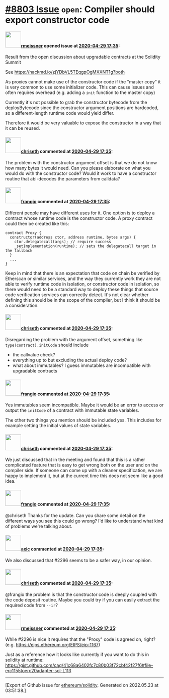 # [\#8803 Issue](https://github.com/ethereum/solidity/issues/8803) `open`: Compiler should export constructor code

#### <img src="https://avatars.githubusercontent.com/u/2896048?u=50e53ac7c29c28cc4ed55ff0e65d66d7c9c39cf2&v=4" width="50">[rmeissner](https://github.com/rmeissner) opened issue at [2020-04-29 17:35](https://github.com/ethereum/solidity/issues/8803):

Result from the open discussion about upgradable contracts at the Solidity Summit

See https://hackmd.io/zjYDbVL5TEqgpOgMXXNT1g?both

As proxies cannot make use of the constructor code if the "master copy" it is very common to use some initializer code. This can cause issues and often requires overhead (e.g. adding a `init` function to the master copy)

Currently it's not possible to grab the constructor bytecode from the deployBytecode since the constructor argument positions are hardcoded, so a different-length runtime code would yield differ.

Therefore it would be very valuable to expose the constructor in a way that it can be reused. 

#### <img src="https://avatars.githubusercontent.com/u/9073706?v=4" width="50">[chriseth](https://github.com/chriseth) commented at [2020-04-29 17:35](https://github.com/ethereum/solidity/issues/8803#issuecomment-621365300):

The problem with the constructor argument offset is that we do not know how many bytes it would need. Can you please elaborate on what you would do with the constructor code? Would it work to have a constructor routine that abi-decodes the parameters from calldata?

#### <img src="https://avatars.githubusercontent.com/u/481465?v=4" width="50">[frangio](https://github.com/frangio) commented at [2020-04-29 17:35](https://github.com/ethereum/solidity/issues/8803#issuecomment-621406141):

Different people may have different uses for it. One option is to deploy a contract whose runtime code is the constructor code. A proxy contract could then be created like this:

```solidity
contract Proxy {
  constructor(address ctor, address runtime, bytes args) {
    ctor.delegatecall(args); // require success
    _setImplementation(runtime); // sets the delegatecall target in the fallback
  }
  ...
}
```

Keep in mind that there is an expectation that code on chain be verified by Etherscan or similar services, and the way they currently work they are not able to verify runtime code in isolation, or constructor code in isolation, so there would need to be a standard way to deploy these things that source code verification services can correctly detect. It's not clear whether defining this should be in the scope of the compiler, but I think it should be a consideration.

#### <img src="https://avatars.githubusercontent.com/u/9073706?v=4" width="50">[chriseth](https://github.com/chriseth) commented at [2020-04-29 17:35](https://github.com/ethereum/solidity/issues/8803#issuecomment-621773127):

Disregarding the problem with the argument offset, something like `type(contract).initCode` should include
 - the callvalue check?
 - everything up to but excluding the actual deploy code?
 - what about immutables? I guess immutables are incompatible with upgradable contracts

#### <img src="https://avatars.githubusercontent.com/u/481465?v=4" width="50">[frangio](https://github.com/frangio) commented at [2020-04-29 17:35](https://github.com/ethereum/solidity/issues/8803#issuecomment-622130759):

Yes immutables seem incompatible. Maybe it would be an error to access or output the `initCode` of a contract with immutable state variables.

The other two things you mention should be included yes. This includes for example setting the initial values of state variables.

#### <img src="https://avatars.githubusercontent.com/u/9073706?v=4" width="50">[chriseth](https://github.com/chriseth) commented at [2020-04-29 17:35](https://github.com/ethereum/solidity/issues/8803#issuecomment-631489432):

We just discussed that in the meeting and found that this is a rather complicated feature that is easy to get wrong both on the user and on the compiler side. If someone can come up with a cleaner specification, we are happy to implement it, but at the current time this does not seem like a good idea.

#### <img src="https://avatars.githubusercontent.com/u/481465?v=4" width="50">[frangio](https://github.com/frangio) commented at [2020-04-29 17:35](https://github.com/ethereum/solidity/issues/8803#issuecomment-631724420):

@chriseth Thanks for the update. Can you share some detail on the different ways you see this could go wrong? I'd like to understand what kind of problems we're talking about.

#### <img src="https://avatars.githubusercontent.com/u/20340?v=4" width="50">[axic](https://github.com/axic) commented at [2020-04-29 17:35](https://github.com/ethereum/solidity/issues/8803#issuecomment-631809243):

We also discussed that #2296 seems to be a safer way, in our opinion.

#### <img src="https://avatars.githubusercontent.com/u/9073706?v=4" width="50">[chriseth](https://github.com/chriseth) commented at [2020-04-29 17:35](https://github.com/ethereum/solidity/issues/8803#issuecomment-647566870):

@frangio the problem is that the constructor code is deeply coupled with the code deposit routine. Maybe you could try if you can easily extract the required code from `--ir`?

#### <img src="https://avatars.githubusercontent.com/u/2896048?u=50e53ac7c29c28cc4ed55ff0e65d66d7c9c39cf2&v=4" width="50">[rmeissner](https://github.com/rmeissner) commented at [2020-04-29 17:35](https://github.com/ethereum/solidity/issues/8803#issuecomment-665072238):

While #2296 is nice it requires that the "Proxy" code is agreed on, right? (e.g. https://eips.ethereum.org/EIPS/eip-1167)

Just as a reference how it looks like currently if you want to do this in solidity at runtime: https://gist.github.com/cag/41c68a6402fc7c80b03f72cbf42f27f6#file-erc1155toerc20adapter-sol-L113


-------------------------------------------------------------------------------



[Export of Github issue for [ethereum/solidity](https://github.com/ethereum/solidity). Generated on 2022.05.23 at 03:51:38.]
